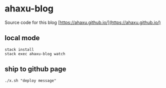 # ahaxu-blog

Source code for this blog [https://ahaxu.github.io/](https://ahaxu.github.io/)

## local mode

```
stack install
stack exec ahaxu-blog watch
```

## ship to github page

```
./x.sh "deploy message"
```
